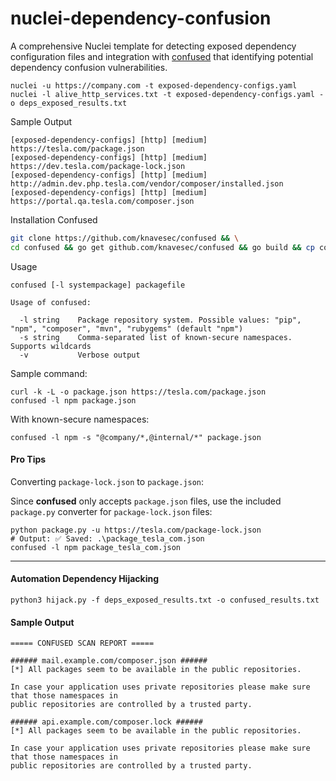 # nuclei-dependency-confusion
A comprehensive Nuclei template for detecting exposed dependency configuration files and integration with [confused](https://github.com/visma-prodsec/confused) that identifying potential dependency confusion vulnerabilities.
```
nuclei -u https://company.com -t exposed-dependency-configs.yaml
nuclei -l alive_http_services.txt -t exposed-dependency-configs.yaml -o deps_exposed_results.txt
```
Sample Output
```
[exposed-dependency-configs] [http] [medium] https://tesla.com/package.json
[exposed-dependency-configs] [http] [medium] https://dev.tesla.com/package-lock.json
[exposed-dependency-configs] [http] [medium] http://admin.dev.php.tesla.com/vendor/composer/installed.json
[exposed-dependency-configs] [http] [medium] https://portal.qa.tesla.com/composer.json
```
Installation Confused
```bash
git clone https://github.com/knavesec/confused && \
cd confused && go get github.com/knavesec/confused && go build && cp confused /usr/local/bin
```
Usage
```
confused [-l systempackage] packagefile

Usage of confused:

  -l string    Package repository system. Possible values: "pip", "npm", "composer", "mvn", "rubygems" (default "npm")
  -s string    Comma-separated list of known-secure namespaces. Supports wildcards
  -v           Verbose output
```
Sample command:
```
curl -k -L -o package.json https://tesla.com/package.json
confused -l npm package.json
```
With known-secure namespaces:
```
confused -l npm -s "@company/*,@internal/*" package.json
```
#### Pro Tips
Converting `package-lock.json` to `package.json`:

Since **confused** only accepts `package.json` files, use the included `package.py` converter for `package-lock.json` files:
```
python package.py -u https://tesla.com/package-lock.json
# Output: ✅ Saved: .\package_tesla_com.json
confused -l npm package_tesla_com.json
```
---
#### Automation Dependency Hijacking
```
python3 hijack.py -f deps_exposed_results.txt -o confused_results.txt
```
#### Sample Output
```
===== CONFUSED SCAN REPORT =====

###### mail.example.com/composer.json ######
[*] All packages seem to be available in the public repositories.

In case your application uses private repositories please make sure that those namespaces in
public repositories are controlled by a trusted party.

###### api.example.com/composer.lock ######
[*] All packages seem to be available in the public repositories.

In case your application uses private repositories please make sure that those namespaces in
public repositories are controlled by a trusted party.
```
